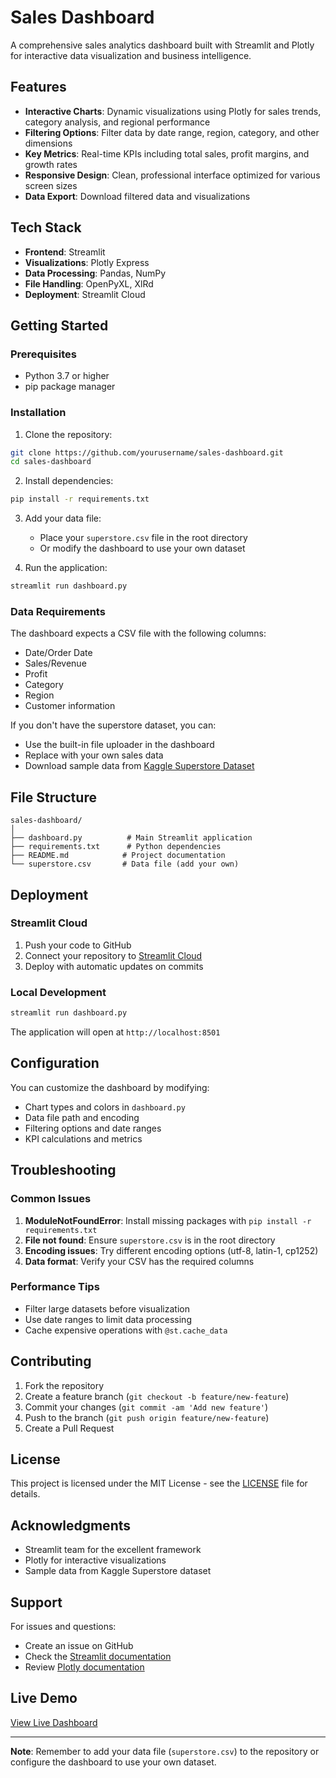# Sales Dashboard

A comprehensive sales analytics dashboard built with Streamlit and Plotly for interactive data visualization and business intelligence.

## Features

- **Interactive Charts**: Dynamic visualizations using Plotly for sales trends, category analysis, and regional performance
- **Filtering Options**: Filter data by date range, region, category, and other dimensions
- **Key Metrics**: Real-time KPIs including total sales, profit margins, and growth rates
- **Responsive Design**: Clean, professional interface optimized for various screen sizes
- **Data Export**: Download filtered data and visualizations

## Tech Stack

- **Frontend**: Streamlit
- **Visualizations**: Plotly Express
- **Data Processing**: Pandas, NumPy
- **File Handling**: OpenPyXL, XlRd
- **Deployment**: Streamlit Cloud

## Getting Started

### Prerequisites

- Python 3.7 or higher
- pip package manager

### Installation

1. Clone the repository:
```bash
git clone https://github.com/yourusername/sales-dashboard.git
cd sales-dashboard
```

2. Install dependencies:
```bash
pip install -r requirements.txt
```

3. Add your data file:
   - Place your `superstore.csv` file in the root directory
   - Or modify the dashboard to use your own dataset

4. Run the application:
```bash
streamlit run dashboard.py
```

### Data Requirements

The dashboard expects a CSV file with the following columns:
- Date/Order Date
- Sales/Revenue
- Profit
- Category
- Region
- Customer information

If you don't have the superstore dataset, you can:
- Use the built-in file uploader in the dashboard
- Replace with your own sales data
- Download sample data from [Kaggle Superstore Dataset](https://www.kaggle.com/datasets/rohitsahoo/sales-forecasting)

## File Structure

```
sales-dashboard/
│
├── dashboard.py          # Main Streamlit application
├── requirements.txt      # Python dependencies
├── README.md            # Project documentation
└── superstore.csv       # Data file (add your own)
```

## Deployment

### Streamlit Cloud

1. Push your code to GitHub
2. Connect your repository to [Streamlit Cloud](https://streamlit.io/cloud)
3. Deploy with automatic updates on commits

### Local Development

```bash
streamlit run dashboard.py
```

The application will open at `http://localhost:8501`

## Configuration

You can customize the dashboard by modifying:
- Chart types and colors in `dashboard.py`
- Data file path and encoding
- Filtering options and date ranges
- KPI calculations and metrics

## Troubleshooting

### Common Issues

1. **ModuleNotFoundError**: Install missing packages with `pip install -r requirements.txt`
2. **File not found**: Ensure `superstore.csv` is in the root directory
3. **Encoding issues**: Try different encoding options (utf-8, latin-1, cp1252)
4. **Data format**: Verify your CSV has the required columns

### Performance Tips

- Filter large datasets before visualization
- Use date ranges to limit data processing
- Cache expensive operations with `@st.cache_data`

## Contributing

1. Fork the repository
2. Create a feature branch (`git checkout -b feature/new-feature`)
3. Commit your changes (`git commit -am 'Add new feature'`)
4. Push to the branch (`git push origin feature/new-feature`)
5. Create a Pull Request

## License

This project is licensed under the MIT License - see the [LICENSE](LICENSE) file for details.

## Acknowledgments

- Streamlit team for the excellent framework
- Plotly for interactive visualizations
- Sample data from Kaggle Superstore dataset

## Support

For issues and questions:
- Create an issue on GitHub
- Check the [Streamlit documentation](https://docs.streamlit.io)
- Review [Plotly documentation](https://plotly.com/python/)

## Live Demo

[View Live Dashboard](your-streamlit-app-url-here)

---

**Note**: Remember to add your data file (`superstore.csv`) to the repository or configure the dashboard to use your own dataset.
